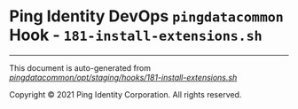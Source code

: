 
# Ping Identity DevOps `pingdatacommon` Hook - `181-install-extensions.sh`

---
This document is auto-generated from _[pingdatacommon/opt/staging/hooks/181-install-extensions.sh](https://github.com/pingidentity/pingidentity-docker-builds/blob/master/pingdatacommon/opt/staging/hooks/181-install-extensions.sh)_

Copyright © 2021 Ping Identity Corporation. All rights reserved.
